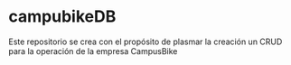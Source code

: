 # campubikeDB
Este repositorio se crea con el propósito de plasmar la creación un CRUD para la operación de la empresa CampusBike
